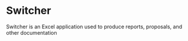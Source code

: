 # Switcher
Switcher is an Excel application used to produce reports, proposals, and other documentation
